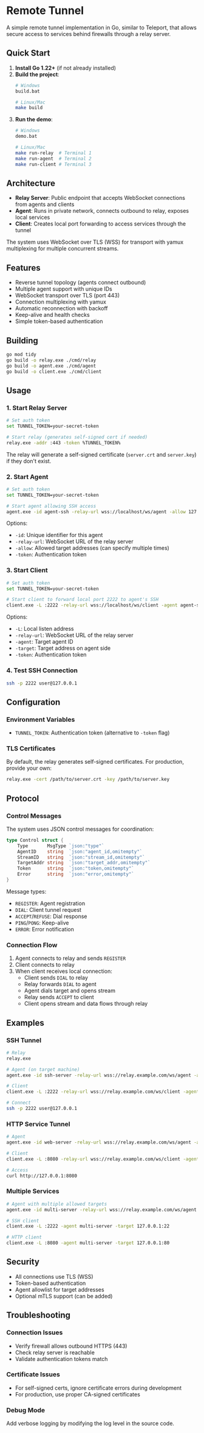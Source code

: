 # Remote Tunnel

A simple remote tunnel implementation in Go, similar to Teleport, that allows secure access to services behind firewalls through a relay server.

## Quick Start

1. **Install Go 1.22+** (if not already installed)
2. **Build the project**:
   ```bash
   # Windows
   build.bat
   
   # Linux/Mac  
   make build
   ```
3. **Run the demo**:
   ```bash
   # Windows
   demo.bat
   
   # Linux/Mac
   make run-relay  # Terminal 1
   make run-agent  # Terminal 2  
   make run-client # Terminal 3
   ```

## Architecture

- **Relay Server**: Public endpoint that accepts WebSocket connections from agents and clients
- **Agent**: Runs in private network, connects outbound to relay, exposes local services
- **Client**: Creates local port forwarding to access services through the tunnel

The system uses WebSocket over TLS (WSS) for transport with yamux multiplexing for multiple concurrent streams.

## Features

- Reverse tunnel topology (agents connect outbound)
- Multiple agent support with unique IDs
- WebSocket transport over TLS (port 443)
- Connection multiplexing with yamux
- Automatic reconnection with backoff
- Keep-alive and health checks
- Simple token-based authentication

## Building

```bash
go mod tidy
go build -o relay.exe ./cmd/relay
go build -o agent.exe ./cmd/agent  
go build -o client.exe ./cmd/client
```

## Usage

### 1. Start Relay Server

```bash
# Set auth token
set TUNNEL_TOKEN=your-secret-token

# Start relay (generates self-signed cert if needed)
relay.exe -addr :443 -token %TUNNEL_TOKEN%
```

The relay will generate a self-signed certificate (`server.crt` and `server.key`) if they don't exist.

### 2. Start Agent

```bash
# Set auth token
set TUNNEL_TOKEN=your-secret-token

# Start agent allowing SSH access
agent.exe -id agent-ssh -relay-url wss://localhost/ws/agent -allow 127.0.0.1:22 -token %TUNNEL_TOKEN%
```

Options:
- `-id`: Unique identifier for this agent
- `-relay-url`: WebSocket URL of the relay server
- `-allow`: Allowed target addresses (can specify multiple times)
- `-token`: Authentication token

### 3. Start Client

```bash
# Set auth token  
set TUNNEL_TOKEN=your-secret-token

# Start client to forward local port 2222 to agent's SSH
client.exe -L :2222 -relay-url wss://localhost/ws/client -agent agent-ssh -target 127.0.0.1:22 -token %TUNNEL_TOKEN%
```

Options:
- `-L`: Local listen address
- `-relay-url`: WebSocket URL of the relay server
- `-agent`: Target agent ID
- `-target`: Target address on agent side
- `-token`: Authentication token

### 4. Test SSH Connection

```bash
ssh -p 2222 user@127.0.0.1
```

## Configuration

### Environment Variables

- `TUNNEL_TOKEN`: Authentication token (alternative to `-token` flag)

### TLS Certificates

By default, the relay generates self-signed certificates. For production, provide your own:

```bash
relay.exe -cert /path/to/server.crt -key /path/to/server.key
```

## Protocol

### Control Messages

The system uses JSON control messages for coordination:

```go
type Control struct {
    Type       MsgType `json:"type"`
    AgentID    string  `json:"agent_id,omitempty"`
    StreamID   string  `json:"stream_id,omitempty"`
    TargetAddr string  `json:"target_addr,omitempty"`
    Token      string  `json:"token,omitempty"`
    Error      string  `json:"error,omitempty"`
}
```

Message types:
- `REGISTER`: Agent registration
- `DIAL`: Client tunnel request
- `ACCEPT`/`REFUSE`: Dial response
- `PING`/`PONG`: Keep-alive
- `ERROR`: Error notification

### Connection Flow

1. Agent connects to relay and sends `REGISTER`
2. Client connects to relay
3. When client receives local connection:
   - Client sends `DIAL` to relay
   - Relay forwards `DIAL` to agent
   - Agent dials target and opens stream
   - Relay sends `ACCEPT` to client
   - Client opens stream and data flows through relay

## Examples

### SSH Tunnel
```bash
# Relay
relay.exe

# Agent (on target machine)
agent.exe -id ssh-server -relay-url wss://relay.example.com/ws/agent -allow 127.0.0.1:22

# Client  
client.exe -L :2222 -relay-url wss://relay.example.com/ws/client -agent ssh-server -target 127.0.0.1:22

# Connect
ssh -p 2222 user@127.0.0.1
```

### HTTP Service Tunnel
```bash
# Agent
agent.exe -id web-server -relay-url wss://relay.example.com/ws/agent -allow 127.0.0.1:8080

# Client
client.exe -L :8080 -relay-url wss://relay.example.com/ws/client -agent web-server -target 127.0.0.1:8080

# Access
curl http://127.0.0.1:8080
```

### Multiple Services
```bash
# Agent with multiple allowed targets
agent.exe -id multi-server -relay-url wss://relay.example.com/ws/agent -allow 127.0.0.1:22 -allow 127.0.0.1:80 -allow 127.0.0.1:443

# SSH client
client.exe -L :2222 -agent multi-server -target 127.0.0.1:22

# HTTP client  
client.exe -L :8080 -agent multi-server -target 127.0.0.1:80
```

## Security

- All connections use TLS (WSS)
- Token-based authentication
- Agent allowlist for target addresses
- Optional mTLS support (can be added)

## Troubleshooting

### Connection Issues
- Verify firewall allows outbound HTTPS (443)
- Check relay server is reachable
- Validate authentication tokens match

### Certificate Issues
- For self-signed certs, ignore certificate errors during development
- For production, use proper CA-signed certificates

### Debug Mode
Add verbose logging by modifying the log level in the source code.
